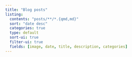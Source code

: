 ```yaml
---
title: "Blog posts"
listing:
  contents: "posts/**/*.{qmd,md}"
  sort: "date desc"
  categories: true
  type: default
  sort-ui: true
  filter-ui: true
  fields: [image, date, title, description, categories]
---
```

